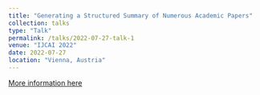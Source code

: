 ```yaml
---
title: "Generating a Structured Summary of Numerous Academic Papers"
collection: talks
type: "Talk"
permalink: /talks/2022-07-27-talk-1
venue: "IJCAI 2022"
date: 2022-07-27
location: "Vienna, Austria"
---
```


[More information here](https://www.ijcai.org/proceedings/2022/0591)
